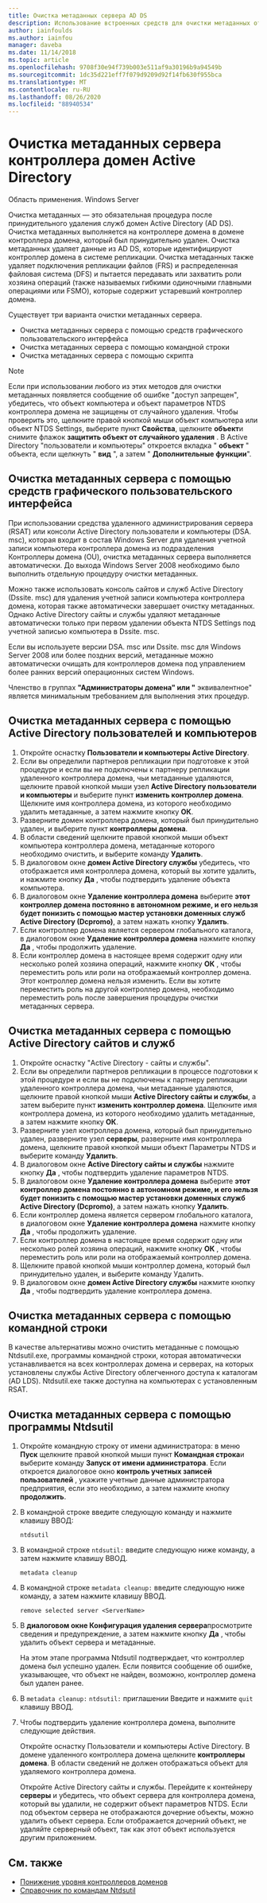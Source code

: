 ```yaml
---
title: Очистка метаданных сервера AD DS
description: Использование встроенных средств для очистки метаданных от удаленных контроллеров домена
author: iainfoulds
ms.author: iainfou
manager: daveba
ms.date: 11/14/2018
ms.topic: article
ms.openlocfilehash: 9708f30e94f739b003e511af9a30196b9a94549b
ms.sourcegitcommit: 1dc35d221eff7f079d9209d92f14fb630f955bca
ms.translationtype: MT
ms.contentlocale: ru-RU
ms.lasthandoff: 08/26/2020
ms.locfileid: "88940534"
---
```

# <a name="clean-up-active-directory-domain-controller-server-metadata"></a>Очистка метаданных сервера контроллера домен Active Directory

Область применения. Windows Server

Очистка метаданных — это обязательная процедура после принудительного удаления служб домен Active Directory (AD DS). Очистка метаданных выполняется на контроллере домена в домене контроллера домена, который был принудительно удален. Очистка метаданных удаляет данные из AD DS, которые идентифицируют контроллер домена в системе репликации. Очистка метаданных также удаляет подключения репликации файлов (FRS) и распределенная файловая система (DFS) и пытается передавать или захватить роли хозяина операций (также называемых гибкими одиночными главными операциями или FSMO), которые содержит устаревший контроллер домена.

Существует три варианта очистки метаданных сервера.

- Очистка метаданных сервера с помощью средств графического пользовательского интерфейса
- Очистка метаданных сервера с помощью командной строки
- Очистка метаданных сервера с помощью скрипта

> [!NOTE]
> Если при использовании любого из этих методов для очистки метаданных появляется сообщение об ошибке "доступ запрещен", убедитесь, что объект компьютера и объект параметров NTDS контроллера домена не защищены от случайного удаления. Чтобы проверить это, щелкните правой кнопкой мыши объект компьютера или объект NTDS Settings, выберите пункт **Свойства**, щелкните **объект**и снимите флажок **защитить объект от случайного удаления** . В Active Directory "пользователи и компьютеры" откроется вкладка " **объект** " объекта, если щелкнуть " **вид** ", а затем " **Дополнительные функции**".

## <a name="clean-up-server-metadata-using-gui-tools"></a>Очистка метаданных сервера с помощью средств графического пользовательского интерфейса

При использовании средства удаленного администрирования сервера (RSAT) или консоли Active Directory пользователи и компьютеры (DSA. msc), которая входит в состав Windows Server для удаления учетной записи компьютера контроллера домена из подразделения Контроллеры домена (OU), очистка метаданных сервера выполняется автоматически. До выхода Windows Server 2008 необходимо было выполнить отдельную процедуру очистки метаданных.

Можно также использовать консоль сайтов и служб Active Directory (Dssite. msc) для удаления учетной записи компьютера контроллера домена, которая также автоматически завершает очистку метаданных. Однако Active Directory сайты и службы удаляют метаданные автоматически только при первом удалении объекта NTDS Settings под учетной записью компьютера в Dssite. msc.

Если вы используете версии DSA. msc или Dssite. msc для Windows Server 2008 или более поздних версий, метаданные можно автоматически очищать для контроллеров домена под управлением более ранних версий операционных систем Windows.

Членство в группах **"Администраторы домена" или "** эквивалентное" является минимальным требованием для выполнения этих процедур.

## <a name="clean-up-server-metadata-using-activedirectory-users-and-computers"></a>Очистка метаданных сервера с помощью Active Directory пользователей и компьютеров

1. Откройте оснастку **Пользователи и компьютеры Active Directory**.
2. Если вы определили партнеров репликации при подготовке к этой процедуре и если вы не подключены к партнеру репликации удаленного контроллера домена, чьи метаданные удаляются, щелкните правой кнопкой мыши узел **Active Directory пользователи и компьютеры** и выберите пункт **изменить контроллер домена**. Щелкните имя контроллера домена, из которого необходимо удалить метаданные, а затем нажмите кнопку **ОК**.
3. Разверните домен контроллера домена, который был принудительно удален, и выберите пункт **контроллеры домена**.
4. В области сведений щелкните правой кнопкой мыши объект компьютера контроллера домена, метаданные которого необходимо очистить, и выберите команду **Удалить**.
5. В диалоговом окне **домен Active Directory службы** убедитесь, что отображается имя контроллера домена, который вы хотите удалить, и нажмите кнопку **Да** , чтобы подтвердить удаление объекта компьютера.
6. В диалоговом окне **Удаление контроллера домена** выберите **этот контроллер домена постоянно в автономном режиме, и его нельзя будет понизить с помощью мастер установки доменных служб Active Directory (Dcpromo)**, а затем нажать кнопку **Удалить**.
7. Если контроллер домена является сервером глобального каталога, в диалоговом окне **Удаление контроллера домена** нажмите кнопку **Да** , чтобы продолжить удаление.
8. Если контроллер домена в настоящее время содержит одну или несколько ролей хозяина операций, нажмите кнопку **ОК** , чтобы переместить роль или роли на отображаемый контроллер домена. Этот контроллер домена нельзя изменить. Если вы хотите переместить роль на другой контроллер домена, необходимо переместить роль после завершения процедуры очистки метаданных сервера.

## <a name="clean-up-server-metadata-using-activedirectory-sites-and-services"></a>Очистка метаданных сервера с помощью Active Directory сайтов и служб

1. Откройте оснастку "Active Directory - сайты и службы".
2. Если вы определили партнеров репликации в процессе подготовки к этой процедуре и если вы не подключены к партнеру репликации удаленного контроллера домена, чьи метаданные удаляются, щелкните правой кнопкой мыши **Active Directory сайты и службы**, а затем выберите пункт **изменить контроллер домена**. Щелкните имя контроллера домена, из которого необходимо удалить метаданные, а затем нажмите кнопку **ОК**.
3. Разверните узел контроллера домена, который был принудительно удален, разверните узел **серверы**, разверните имя контроллера домена, щелкните правой кнопкой мыши объект Параметры NTDS и выберите команду **Удалить**.
4. В диалоговом окне **Active Directory сайты и службы** нажмите кнопку **Да** , чтобы подтвердить удаление параметров NTDS.
5. В диалоговом окне **Удаление контроллера домена** выберите **этот контроллер домена постоянно в автономном режиме, и его нельзя будет понизить с помощью мастер установки доменных служб Active Directory (Dcpromo)**, а затем нажать кнопку **Удалить**.
6. Если контроллер домена является сервером глобального каталога, в диалоговом окне **Удаление контроллера домена** нажмите кнопку **Да** , чтобы продолжить удаление.
7. Если контроллер домена в настоящее время содержит одну или несколько ролей хозяина операций, нажмите кнопку **ОК** , чтобы переместить роль или роли на отображаемый контроллер домена.
8. Щелкните правой кнопкой мыши контроллер домена, который был принудительно удален, и выберите команду Удалить.
9. В диалоговом окне **домен Active Directory службы** нажмите кнопку **Да** , чтобы подтвердить удаление контроллера домена.

## <a name="clean-up-server-metadata-using-the-command-line"></a>Очистка метаданных сервера с помощью командной строки

В качестве альтернативы можно очистить метаданные с помощью Ntdsutil.exe, программы командной строки, которая автоматически устанавливается на всех контроллерах домена и серверах, на которых установлены службы Active Directory облегченного доступа к каталогам (AD LDS). Ntdsutil.exe также доступна на компьютерах с установленным RSAT.

## <a name="to-clean-up-server-metadata-by-using-ntdsutil"></a>Очистка метаданных сервера с помощью программы Ntdsutil

1. Откройте командную строку от имени администратора: в меню **Пуск** щелкните правой кнопкой мыши пункт **Командная строка**и выберите команду **Запуск от имени администратора**. Если откроется диалоговое окно **контроль учетных записей пользователей** , укажите учетные данные администратора предприятия, если это необходимо, а затем нажмите кнопку **продолжить**.
2. В командной строке введите следующую команду и нажмите клавишу ВВОД:

   `ntdsutil`

3. В командной строке `ntdsutil:` введите следующую ниже команду, а затем нажмите клавишу ВВОД.

   `metadata cleanup`

4. В командной строке `metadata cleanup:` введите следующую ниже команду, а затем нажмите клавишу ВВОД.

   `remove selected server <ServerName>`

5. В **диалоговом окне Конфигурация удаления сервера**просмотрите сведения и предупреждение, а затем нажмите кнопку **Да** , чтобы удалить объект сервера и метаданные.

   На этом этапе программа Ntdsutil подтверждает, что контроллер домена был успешно удален. Если появится сообщение об ошибке, указывающее, что объект не найден, возможно, контроллер домена был удален ранее.

6. В `metadata cleanup:` `ntdsutil:` приглашении Введите и нажмите `quit` клавишу ВВОД.

7. Чтобы подтвердить удаление контроллера домена, выполните следующие действия.

   Откройте оснастку Пользователи и компьютеры Active Directory. В домене удаленного контроллера домена щелкните **контроллеры домена**. В области сведений не должен отображаться объект для удаляемого контроллера домена.

   Откройте Active Directory сайты и службы. Перейдите к контейнеру **серверы** и убедитесь, что объект сервера для контроллера домена, который вы удалили, не содержит объект параметров NTDS. Если под объектом сервера не отображаются дочерние объекты, можно удалить объект сервера. Если отображается дочерний объект, не удаляйте серверный объект, так как этот объект используется другим приложением.

## <a name="see-also"></a>См. также

* [Понижение уровня контроллеров доменов](Demoting-Domain-Controllers-and-Domains--Level-200-.md)
* [Справочник по командам Ntdsutil](/previous-versions/windows/it-pro/windows-server-2008-r2-and-2008/cc753343(v=ws.10))
